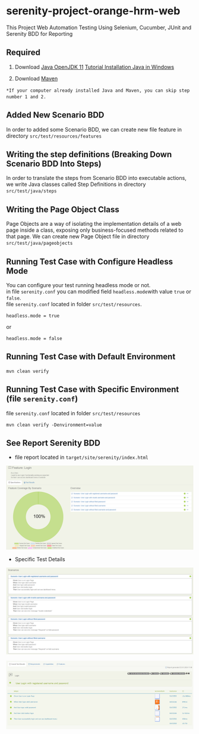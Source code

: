 # serenity-project-orange-hrm-web

This Project Web Automation Testing Using Selenium, Cucumber, JUnit and Serenity BDD for Reporting

## Required

1. Download [Java OpenJDK 11](https://jdk.java.net/java-se-ri/11)
   [Tutorial Installation Java in Windows](https://www.petanikode.com/java-windows/)

2. Download [Maven](https://maven.apache.org/download.cgi?Preferred=ftp://ftp.osuosl.org/pub/apache/)

`*If your computer already installed Java and Maven, you can skip step number 1 and 2.`

## Added New Scenario BDD

In order to added some Scenario BDD, we can create new file feature in directory `src/test/resources/features`

## Writing the step definitions (Breaking Down Scenario BDD Into Steps)

In order to translate the steps from Scenario BDD into executable actions, we write Java classes called Step Definitions
in directory `src/test/java/steps`

## Writing the Page Object Class

Page Objects are a way of isolating the implementation details of a web page inside a class, exposing only
business-focused methods related to that page. We can create new Page Object file in
directory `src/test/java/pageobjects`

## Running Test Case with Configure Headless Mode

You can configure your test running headless mode or not.\
in file `serenity.conf` you can modified field `headless.mode`with value `true` or `false`.\
file `serenity.conf` located in folder `src/test/resources`.

```
headless.mode = true
```

or

```
headless.mode = false
```

## Running Test Case with Default Environment

```
mvn clean verify
```

## Running Test Case with Specific Environment (file `serenity.conf`)

file `serenity.conf` located in folder `src/test/resources`

```
mvn clean verify -Denvironment=value
```

## See Report Serenity BDD

- file report located in `target/site/serenity/index.html`

![Example Serenity Report](./src/test/resources/assets/example-serenity-report-01.png)

- Specific Test Details

![Example Serenity Report](./src/test/resources/assets/example-serenity-report-02.png)

![Example Serenity Report](./src/test/resources/assets/example-serenity-report-03.png)